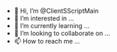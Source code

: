 - 👋 Hi, I’m @ClientSScriptMain
- 👀 I’m interested in ...
- 🌱 I’m currently learning ...
- 💞️ I’m looking to collaborate on ...
- 📫 How to reach me ...

<!---
ClientSScriptMain/ClientSScriptMain is a ✨ special ✨ repository because its `README.md` (this file) appears on your GitHub profile.
You can click the Preview link to take a look at your changes.
--->
